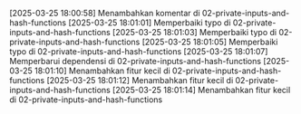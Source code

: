[2025-03-25 18:00:58] Menambahkan komentar di 02-private-inputs-and-hash-functions
[2025-03-25 18:01:01] Memperbaiki typo di 02-private-inputs-and-hash-functions
[2025-03-25 18:01:03] Memperbaiki typo di 02-private-inputs-and-hash-functions
[2025-03-25 18:01:05] Memperbaiki typo di 02-private-inputs-and-hash-functions
[2025-03-25 18:01:07] Memperbarui dependensi di 02-private-inputs-and-hash-functions
[2025-03-25 18:01:10] Menambahkan fitur kecil di 02-private-inputs-and-hash-functions
[2025-03-25 18:01:12] Menambahkan fitur kecil di 02-private-inputs-and-hash-functions
[2025-03-25 18:01:14] Menambahkan fitur kecil di 02-private-inputs-and-hash-functions
